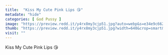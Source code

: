 ```yaml
---
title:  "Kiss My Cute Pink Lips 😘"
metadate: "hide"
categories: [ God Pussy ]
image: "https://preview.redd.it/y4rx8my3cjp51.jpg?auto=webp&s=e34e9c662249c3837ef7675a2b07c2399d4e2c56"
thumb: "https://preview.redd.it/y4rx8my3cjp51.jpg?width=640&crop=smart&auto=webp&s=2d28a178f83bc6b6444c84bc9ecd6fe6f15f5c2a"
visit: ""
---
```

Kiss My Cute Pink Lips 😘

